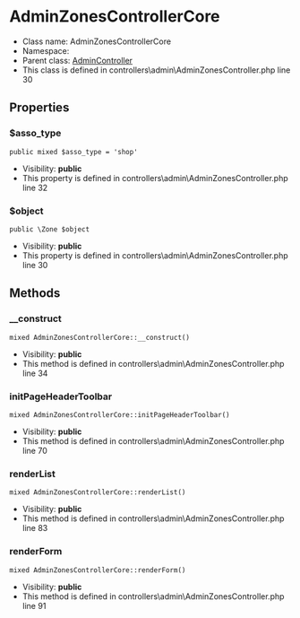 AdminZonesControllerCore
===============






* Class name: AdminZonesControllerCore
* Namespace: 
* Parent class: [AdminController](AdminControllerCore)
* This class is defined in controllers\admin\AdminZonesController.php line 30





Properties
----------


### $asso_type

    public mixed $asso_type = 'shop'





* Visibility: **public**
* This property is defined in controllers\admin\AdminZonesController.php line 32


### $object

    public \Zone $object





* Visibility: **public**
* This property is defined in controllers\admin\AdminZonesController.php line 30


Methods
-------


### __construct

    mixed AdminZonesControllerCore::__construct()





* Visibility: **public**
* This method is defined in controllers\admin\AdminZonesController.php line 34




### initPageHeaderToolbar

    mixed AdminZonesControllerCore::initPageHeaderToolbar()





* Visibility: **public**
* This method is defined in controllers\admin\AdminZonesController.php line 70




### renderList

    mixed AdminZonesControllerCore::renderList()





* Visibility: **public**
* This method is defined in controllers\admin\AdminZonesController.php line 83




### renderForm

    mixed AdminZonesControllerCore::renderForm()





* Visibility: **public**
* This method is defined in controllers\admin\AdminZonesController.php line 91



